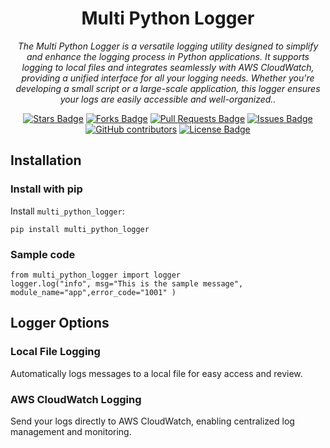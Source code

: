 <h1 align="center">Multi Python Logger</h1>
<p align="center"><i>The Multi Python Logger is a versatile logging utility designed to simplify and enhance the logging process in Python applications. It supports logging to local files and integrates seamlessly with AWS CloudWatch, providing a unified interface for all your logging needs. Whether you're developing a small script or a large-scale application, this logger ensures your logs are easily accessible and well-organized..</i></p>
<div align="center">
  <a href="https://github.com/NajiAboo/multi_python_logger/stargazers"><img src="https://img.shields.io/github/stars/NajiAboo/multi_python_logger" alt="Stars Badge"/></a>
<a href="https://github.com/NajiAboo/multi_python_logger/network/members"><img src="https://img.shields.io/github/forks/NajiAboo/multi_python_logger" alt="Forks Badge"/></a>
<a href="https://github.com/NajiAboo/multi_python_logger/pulls"><img src="https://img.shields.io/github/issues-pr/NajiAboo/multi_python_logger" alt="Pull Requests Badge"/></a>
<a href="https://github.com/NajiAboo/multi_python_logger/issues"><img src="https://img.shields.io/github/issues/NajiAboo/multi_python_logger" alt="Issues Badge"/></a>
<a href="https://github.com/NajiAboo/multi_python_logger/graphs/contributors"><img alt="GitHub contributors" src="https://img.shields.io/github/contributors/NajiAboo/multi_python_logger?color=2b9348"></a>
<a href="https://github.com/NajiAboo/multi_python_logger/blob/master/LICENSE"><img src="https://img.shields.io/github/license/NajiAboo/multi_python_logger?color=2b9348" alt="License Badge"/></a>
</div>

## Installation

### Install with pip

Install `multi_python_logger`:

```
pip install multi_python_logger
```

### Sample code

```
from multi_python_logger import logger
logger.log("info", msg="This is the sample message", module_name="app",error_code="1001" )
```

## Logger Options

### Local File Logging
  Automatically logs messages to a local file for easy access and review.

### AWS CloudWatch Logging
  Send your logs directly to AWS CloudWatch, enabling centralized log management and monitoring.